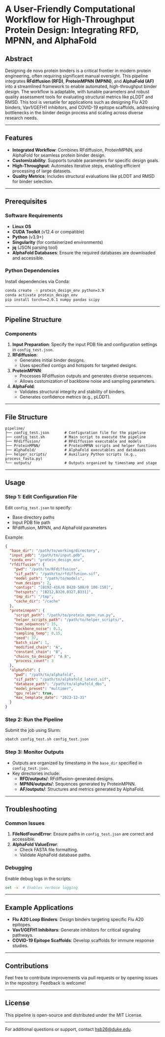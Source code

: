 # A User-Friendly Computational Workflow for High-Throughput Protein Design: Integrating RFD, MPNN, and AlphaFold

## Abstract
Designing de novo protein binders is a critical frontier in modern protein engineering, often requiring significant manual oversight. This pipeline integrates **RFdiffusion (RFD)**, **ProteinMPNN (MPNN)**, and **AlphaFold (AF)** into a streamlined framework to enable automated, high-throughput binder design. The workflow is adaptable, with tunable parameters and robust quality assessment tools for evaluating structural metrics like pLDDT and RMSD. This tool is versatile for applications such as designing Flu A20 binders, Vav1/GEFH1 inhibitors, and COVID-19 epitope scaffolds, addressing bottlenecks in the binder design process and scaling across diverse research needs.

---

## Features
- **Integrated Workflow**: Combines RFdiffusion, ProteinMPNN, and AlphaFold for seamless protein binder design.
- **Customizability**: Supports tunable parameters for specific design goals.
- **High-Throughput**: Automates iterative steps, enabling efficient processing of large datasets.
- **Quality Metrics**: Includes structural evaluations like pLDDT and RMSD for binder selection.

---

## Prerequisites

### Software Requirements
- **Linux OS**
- **CUDA Toolkit** (v12.4 or compatible)
- **Python** (v3.9+)
- **Singularity** (for containerized environments)
- **jq** (JSON parsing tool)
- **AlphaFold Databases**: Ensure the required databases are downloaded and accessible.

### Python Dependencies
Install dependencies via Conda:
```bash
conda create -n protein_design_env python=3.9
conda activate protein_design_env
pip install torch==2.0.1 numpy pandas scipy
```

---

## Pipeline Structure

### Components
1. **Input Preparation**: Specify the input PDB file and configuration settings in `config_test.json`.
2. **RFdiffusion**:
   - Generates initial binder designs.
   - Uses specified contigs and hotspots for targeted designs.
3. **ProteinMPNN**:
   - Processes RFdiffusion outputs and generates diverse sequences.
   - Allows customization of backbone noise and sampling parameters.
4. **AlphaFold**:
   - Validates structural integrity and stability of binders.
   - Generates confidence metrics (e.g., pLDDT).

---

## File Structure

```plaintext
pipeline/
├── config_test.json       # Configuration file for the pipeline
├── config_test.sh         # Main script to execute the pipeline
├── RFdiffusion/           # RFdiffusion executable and models
├── ProteinMPNN/           # ProteinMPNN scripts and helper functions
├── AlphaFold/             # AlphaFold executables and databases
├── helper_scripts/        # Auxiliary Python scripts (e.g., process_fasta.py)
└── outputs/               # Outputs organized by timestamp and stage
```

---

## Usage

### Step 1: Edit Configuration File
Edit `config_test.json` to specify:
- Base directory paths
- Input PDB file path
- RFdiffusion, MPNN, and AlphaFold parameters

Example:
```json
{
  "base_dir": "/path/to/working/directory",
  "input_pdb": "/path/to/input.pdb",
  "conda_env": "protein_design_env",
  "rfdiffusion": {
    "pwd": "/path/to/RFdiffusion",
    "sif_path": "/path/to/rfdiffusion.sif",
    "model_path": "/path/to/models",
    "num_designs": 2,
    "contigs": "[B192-416/0 B420-508/0 100-150]",
    "hotspots": "[B212,B320,B327,B331]",
    "tmp_dir": "/tmp",
    "cache_dir": "/cache"
  },
  "proteinmpnn": {
    "script_path": "/path/to/protein_mpnn_run.py",
    "helper_scripts_path": "/path/to/helper_scripts/",
    "num_sequences": 15,
    "backbone_noise": 0.1,
    "sampling_temp": 0.15,
    "seed": 37,
    "batch_size": 1,
    "modified_chain": "A",
    "constant_chain": "B",
    "chains_to_design": "A B",
    "process_count": 3
  },
  "alphafold": {
    "pwd": "/path/to/alphafold",
    "sif_path": "/path/to/alphafold_latest.sif",
    "database_path": "/path/to/alphafold_dbs",
    "model_preset": "multimer",
    "gpu_relax": true,
    "max_template_date": "2023-12-31"
  }
}
```

### Step 2: Run the Pipeline
Submit the job using Slurm:
```bash
sbatch config_test.sh config_test.json
```

### Step 3: Monitor Outputs
- Outputs are organized by timestamp in the `base_dir` specified in `config_test.json`.
- Key directories include:
  - **RFD/outputs/**: RFdiffusion-generated designs.
  - **MPNN/outputs/**: Sequences generated by ProteinMPNN.
  - **AF/outputs/**: Structures and metrics generated by AlphaFold.

---

## Troubleshooting

### Common Issues
1. **FileNotFoundError**: Ensure paths in `config_test.json` are correct and accessible.
2. **AlphaFold ValueError**:
   - Check FASTA file formatting.
   - Validate AlphaFold database paths.

### Debugging
Enable debug logs in the scripts:
```bash
set -x  # Enables verbose logging
```

---

## Example Applications
- **Flu A20 Loop Binders**: Design binders targeting specific Flu A20 epitopes.
- **Vav1/GEFH1 Inhibitors**: Generate inhibitors for critical signaling pathways.
- **COVID-19 Epitope Scaffolds**: Develop scaffolds for immune response studies.

---

## Contributions
Feel free to contribute improvements via pull requests or by opening issues in the repository. Feedback is welcome!

---

## License
This pipeline is open-source and distributed under the MIT License.

---

For additional questions or support, contact [hsb26@duke.edu](mailto:hsb26@duke.edu).
